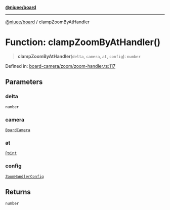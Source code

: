 [**@niuee/board**](../README.md)

***

[@niuee/board](../globals.md) / clampZoomByAtHandler

# Function: clampZoomByAtHandler()

> **clampZoomByAtHandler**(`delta`, `camera`, `at`, `config`): `number`

Defined in: [board-camera/zoom/zoom-handler.ts:117](https://github.com/niuee/board/blob/a0a1179721d4f4b943b6a9bc156753ac9737e502/src/board-camera/zoom/zoom-handler.ts#L117)

## Parameters

### delta

`number`

### camera

[`BoardCamera`](../interfaces/BoardCamera.md)

### at

[`Point`](../type-aliases/Point.md)

### config

[`ZoomHandlerConfig`](../type-aliases/ZoomHandlerConfig.md)

## Returns

`number`
